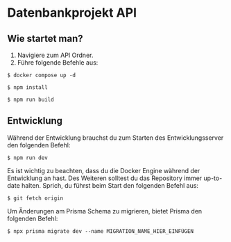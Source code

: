# Datenbankprojekt API

## Wie startet man? 

1. Navigiere zum API Ordner.
2. Führe folgende Befehle aus:
```shell
$ docker compose up -d
```
```shell
$ npm install
```
```
$ npm run build
```

## Entwicklung
Während der Entwicklung brauchst du zum Starten des Entwicklungsserver den folgenden Befehl:
```shell
$ npm run dev
```
Es ist wichtig zu beachten, dass du die Docker Engine während der Entwicklung an hast. Des Weiteren solltest du das Repository immer up-to-date halten. Sprich, du führst beim Start den folgenden Befehl aus:
```
$ git fetch origin
```
Um Änderungen am Prisma Schema zu migrieren, bietet Prisma den folgenden Befehl:
```shell
$ npx prisma migrate dev --name MIGRATION_NAME_HIER_EINFÜGEN
```